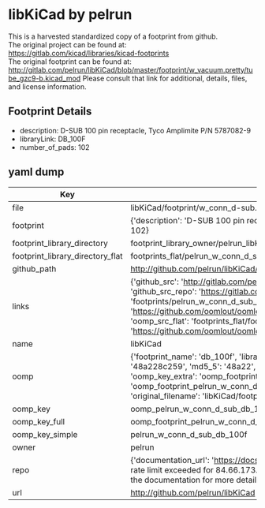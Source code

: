 # libKiCad by pelrun  
This is a harvested standardized copy of a footprint from github.  
The original project can be found at:  
https://gitlab.com/kicad/libraries/kicad-footprints  
The original footprint can be found at:
http://gitlab.com/pelrun/libKiCad/blob/master/footprint/w_vacuum.pretty/tube_gzc9-b.kicad_mod
Please consult that link for additional, details, files, and license information.  
## Footprint Details
* description: D-SUB 100 pin receptacle, Tyco Amplimite P/N 5787082-9  
* libraryLink: DB_100F  
* number_of_pads: 102  
## yaml dump  
| Key | Value |  
| --- | --- |  
| file | libKiCad/footprint/w_conn_d-sub.pretty/DB_100F.kicad_mod |  
| footprint | {'description': 'D-SUB 100 pin receptacle, Tyco Amplimite P/N 5787082-9', 'libraryLink': 'DB_100F', 'number_of_pads': 102} |  
| footprint_library_directory | footprint_library_owner/pelrun_libKiCad |  
| footprint_library_directory_flat | footprints_flat/pelrun_w_conn_d_sub_db_100f/working |  
| github_path | http://github.com/pelrun/libKiCad/blob/master/footprint/w_conn_d-sub.pretty/DB_100F.kicad_mod |  
| links | {'github_src': 'http://gitlab.com/pelrun/libKiCad/blob/master/footprint/w_vacuum.pretty/tube_gzc9-b.kicad_mod', 'github_src_repo': 'https://gitlab.com/kicad/libraries/kicad-footprints', 'oomp_bot': 'footprints/pelrun_w_conn_d_sub_db_100f/working', 'oomp_bot_github': 'https://github.com/oomlout/oomlout_oomp_footprint_bot/tree/main/footprints/pelrun_w_conn_d_sub_db_100f/working', 'oomp_src_flat': 'footprints_flat/footprints_flat/pelrun_w_conn_d_sub_db_100f/working', 'oomp_src_flat_github': 'https://github.com/oomlout/oomlout_oomp_footprint_src/tree/main/footprints_flat/pelrun_w_conn_d_sub_db_100f/working'} |  
| name | libKiCad |  
| oomp | {'footprint_name': 'db_100f', 'library_name': 'w_conn_d_sub', 'md5': '48a228c25958ae9772d58ce691a5c881', 'md5_10': '48a228c259', 'md5_5': '48a22', 'md5_6': '48a228', 'oomp_key': 'oomp_pelrun_w_conn_d_sub_db_100f', 'oomp_key_extra': 'oomp_footprint_pelrun_w_conn_d_sub_db_100f', 'oomp_key_full': 'oomp_footprint_pelrun_w_conn_d_sub_db_100f_48a228', 'oomp_key_simple': 'pelrun_w_conn_d_sub_db_100f', 'original_filename': 'libKiCad/footprint/w_conn_d-sub.pretty/DB_100F.kicad_mod', 'owner_name': 'pelrun'} |  
| oomp_key | oomp_pelrun_w_conn_d_sub_db_100f |  
| oomp_key_full | oomp_footprint_pelrun_w_conn_d_sub_db_100f |  
| oomp_key_simple | pelrun_w_conn_d_sub_db_100f |  
| owner | pelrun |  
| repo | {'documentation_url': 'https://docs.github.com/rest/overview/resources-in-the-rest-api#rate-limiting', 'message': "API rate limit exceeded for 84.66.173.59. (But here's the good news: Authenticated requests get a higher rate limit. Check out the documentation for more details.)"} |  
| url | http://github.com/pelrun/libKiCad |  

